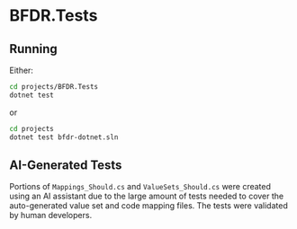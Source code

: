 # BFDR.Tests

## Running

Either:

```sh
cd projects/BFDR.Tests
dotnet test
```

or

```sh
cd projects
dotnet test bfdr-dotnet.sln
```

## AI-Generated Tests

Portions of `Mappings_Should.cs` and `ValueSets_Should.cs` were created using an AI assistant due to the large amount of tests needed to cover the auto-generated value set and code mapping files. The tests were validated by human developers.

